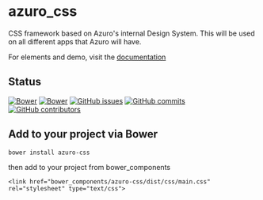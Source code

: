 # azuro_css
CSS framework based on Azuro's internal Design System. This will be used on all different apps that Azuro will have.

For elements and demo, visit the [documentation](https://sushantkumar23.github.io/azuro-css)

## Status
[![Bower](https://img.shields.io/bower/v/azuro-css.svg)]()
[![Bower](https://img.shields.io/bower/l/azuro-css.svg)]()
[![GitHub issues](https://img.shields.io/github/issues/sushantkumar23/azuro-css.svg)]()
[![GitHub commits](https://img.shields.io/github/commits-since/sushantkumar23/azuro-css/v1.0.0-alpha.1.svg)]()
[![GitHub contributors](https://img.shields.io/github/contributors/sushantkumar23/azuro-css.svg)]()

## Add to your project via Bower

` bower install azuro-css `

then add to your project from bower_components

` <link href="bower_components/azuro-css/dist/css/main.css" rel="stylesheet" type="text/css"> `
